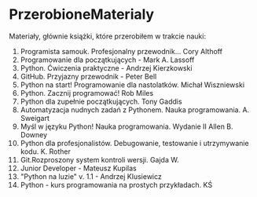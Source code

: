 # PrzerobioneMaterialy

Materiały, głównie książki, które przerobiłem w trakcie nauki:

1. Programista samouk. Profesjonalny przewodnik... Cory Althoff
2. Programowanie dla początkujących - Mark A. Lassoff
3. Python. Ćwiczenia praktyczne - Andrzej Kierzkowski
4. GitHub. Przyjazny przewodnik - Peter Bell
5. Python na start! Programowanie dla nastolatków. Michał Wiszniewski
6. Python. Zacznij programować!  Rob Miles
7. Python dla zupełnie początkujących. Tony Gaddis
8. Automatyzacja nudnych zadań z Pythonem. Nauka programowania. A. Sweigart
9. Myśl w języku Python! Nauka programowania. Wydanie II Allen B. Downey
10. Python dla profesjonalistów. Debugowanie, testowanie i utrzymywanie kodu. K. Rother
11. Git.Rozproszony system kontroli wersji. Gajda W. 
12. Junior Developer - Mateusz Kupilas	
13. "Python na luzie" v. 1.1 - Andrzej Klusiewicz
14. Python - kurs programowania na prostych przykładach. KŚ

